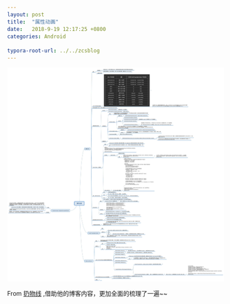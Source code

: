 ```yaml
---
layout: post
title:  "属性动画"
date:   2018-9-19 12:17:25 +0800
categories: Android

typora-root-url: ../../zcsblog
---
```


<img src="/assets/Android/属性动画.jpg" alt="img" style="zoom:150%;" />

From [扔物线](https://hencoder.com/) ,借助他的博客内容，更加全面的梳理了一遍~~